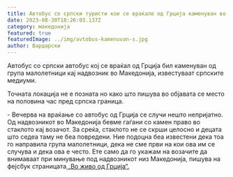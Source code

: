 ```yaml
---
title: Автобус со српски туристи кои се враќале од Грција каменуван во Македонија
date: 2023-08-30T18:26:03.137Z
category: македонија
featured: true
featuredImage: ../img/avtobus-kamenuvan-s.jpg
author: Вардарски
---
```

<!--StartFragment-->

Автобус со српски автобус кој се враќал од Грција бил каменуван од група малолетници кај надвозник во Македонија, известуваат српските медиуми.

Точната локација не е позната но како што пишува во објавата се место на половина час пред српска граница.

\- Вечерва на враќање со автобус од Грција се случи нешто непријатно. Од надвозникот во Македонија бевме гаѓани со камен право во стаклото кај возачот. За среќа, стаклото не се скрши целосно и децата што седеа таму не беа повредени. Ние подоцна беа известени дека тоа го направила група малолетници, дека не сме први на кои ова им се случува и дека ова е често. Ете само да го укажам на возачите да внимаваат при минување под надвозникот низ Македонија, пишува на фејсбук страницата[ „Во живо од Грција“.](https://www.facebook.com/groups/184945482031459/?multi_permalinks=1680126692513323&hoisted_section_header_type=recently_seen)

<!--EndFragment-->